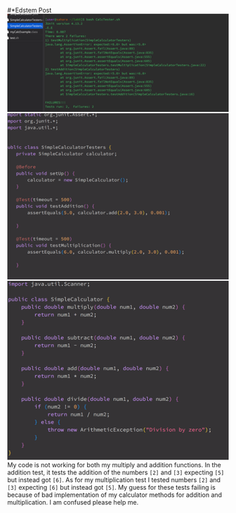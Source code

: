 #*Edstem Post
![Image](symptoms1.png)
![Image](symptoms2.png)
![Image](symptoms3.png)
My code is not working for both my multiply and addition functions. In the addition test, it tests the addition of the numbers `[2]` and `[3]` expecting `[5]` but instead got `[6]`. As for my multiplication test I tested numbers `[2]` and `[3]` expecting `[6]` but instead got `[5]`. My guess for these tests failing is because of bad implementation of my calculator methods for addition and multiplication. I am confused please help me.
